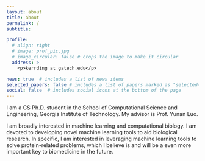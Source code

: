 ```yaml
---
layout: about
title: about
permalink: /
subtitle: 

profile:
  # align: right
  # image: prof_pic.jpg
  # image_circular: false # crops the image to make it circular
  address: >
    <p>kerrding at gatech.edu</p>

news: true  # includes a list of news items
selected_papers: false # includes a list of papers marked as "selected={true}"
social: false  # includes social icons at the bottom of the page
---
```


I am a CS Ph.D. student in the School of Computational Science and Engineering, Georgia Institute of Technology. My advisor is Prof. Yunan Luo.

I am broadly interested in machine learning and computational biology. I am devoted to developing novel machine learning tools to aid biological research. In specific, I am interested in leveraging machine learning tools to solve protein-related problems, which I believe is and will be a even more important key to biomedicine in the future.
